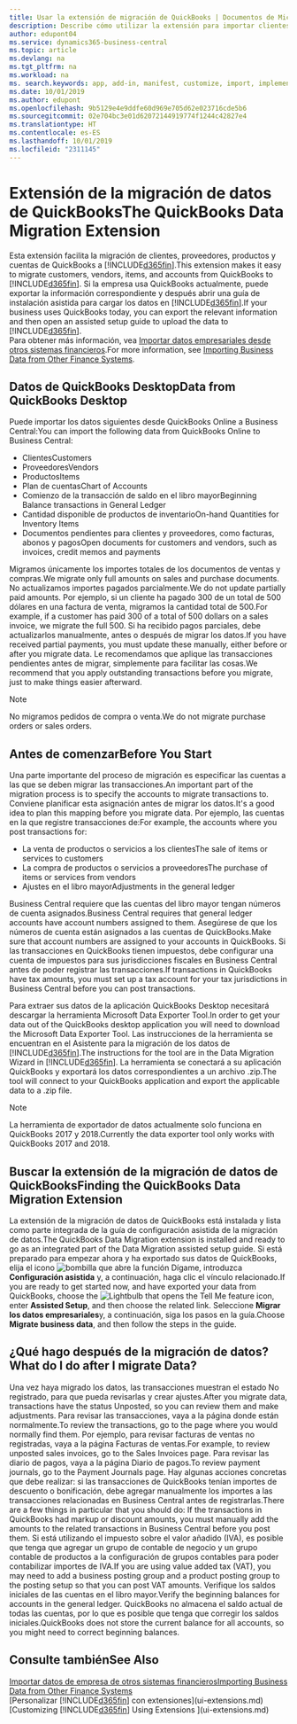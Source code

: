 ```yaml
---
title: Usar la extensión de migración de QuickBooks | Documentos de Microsoft
description: Describe cómo utilizar la extensión para importar clientes, proveedores, elementos y cuentas de QuickBooks Desktop a Business Central.
author: edupont04
ms.service: dynamics365-business-central
ms.topic: article
ms.devlang: na
ms.tgt_pltfrm: na
ms.workload: na
ms. search.keywords: app, add-in, manifest, customize, import, implement
ms.date: 10/01/2019
ms.author: edupont
ms.openlocfilehash: 9b5129e4e9ddfe60d969e705d62e023716cde5b6
ms.sourcegitcommit: 02e704bc3e01d62072144919774f1244c42827e4
ms.translationtype: HT
ms.contentlocale: es-ES
ms.lasthandoff: 10/01/2019
ms.locfileid: "2311145"
---
```

# <a name="the-quickbooks-data-migration-extension"></a><span data-ttu-id="81397-103">Extensión de la migración de datos de QuickBooks</span><span class="sxs-lookup"><span data-stu-id="81397-103">The QuickBooks Data Migration Extension</span></span>
<span data-ttu-id="81397-104">Esta extensión facilita la migración de clientes, proveedores, productos y cuentas de QuickBooks a [!INCLUDE[d365fin](includes/d365fin_md.md)].</span><span class="sxs-lookup"><span data-stu-id="81397-104">This extension makes it easy to migrate customers, vendors, items, and accounts from QuickBooks to [!INCLUDE[d365fin](includes/d365fin_md.md)].</span></span> <span data-ttu-id="81397-105">Si la empresa usa QuickBooks actualmente, puede exportar la información correspondiente y después abrir una guía de instalación asistida para cargar los datos en [!INCLUDE[d365fin](includes/d365fin_md.md)].</span><span class="sxs-lookup"><span data-stu-id="81397-105">If your business uses QuickBooks today, you can export the relevant information and then open an assisted setup guide to upload the data to [!INCLUDE[d365fin](includes/d365fin_md.md)].</span></span>  
<span data-ttu-id="81397-106">Para obtener más información, vea [Importar datos empresariales desde otros sistemas financieros](across-import-data-configuration-packages.md).</span><span class="sxs-lookup"><span data-stu-id="81397-106">For more information, see [Importing Business Data from Other Finance Systems](across-import-data-configuration-packages.md).</span></span>

## <a name="data-from-quickbooks-desktop"></a><span data-ttu-id="81397-107">Datos de QuickBooks Desktop</span><span class="sxs-lookup"><span data-stu-id="81397-107">Data from QuickBooks Desktop</span></span>
 
<span data-ttu-id="81397-108">Puede importar los datos siguientes desde QuickBooks Online a Business Central:</span><span class="sxs-lookup"><span data-stu-id="81397-108">You can import the following data from QuickBooks Online to Business Central:</span></span>

- <span data-ttu-id="81397-109">Clientes</span><span class="sxs-lookup"><span data-stu-id="81397-109">Customers</span></span>  
- <span data-ttu-id="81397-110">Proveedores</span><span class="sxs-lookup"><span data-stu-id="81397-110">Vendors</span></span>  
- <span data-ttu-id="81397-111">Productos</span><span class="sxs-lookup"><span data-stu-id="81397-111">Items</span></span>  
- <span data-ttu-id="81397-112">Plan de cuentas</span><span class="sxs-lookup"><span data-stu-id="81397-112">Chart of Accounts</span></span>  
- <span data-ttu-id="81397-113">Comienzo de la transacción de saldo en el libro mayor</span><span class="sxs-lookup"><span data-stu-id="81397-113">Beginning Balance transactions in General Ledger</span></span>  
- <span data-ttu-id="81397-114">Cantidad disponible de productos de inventario</span><span class="sxs-lookup"><span data-stu-id="81397-114">On-hand Quantities for Inventory Items</span></span>  
- <span data-ttu-id="81397-115">Documentos pendientes para clientes y proveedores, como facturas, abonos y pagos</span><span class="sxs-lookup"><span data-stu-id="81397-115">Open documents for customers and vendors, such as invoices, credit memos and payments</span></span>  

<span data-ttu-id="81397-116">Migramos únicamente los importes totales de los documentos de ventas y compras.</span><span class="sxs-lookup"><span data-stu-id="81397-116">We migrate only full amounts on sales and purchase documents.</span></span> <span data-ttu-id="81397-117">No actualizamos importes pagados parcialmente.</span><span class="sxs-lookup"><span data-stu-id="81397-117">We do not update partially paid amounts.</span></span> <span data-ttu-id="81397-118">Por ejemplo, si un cliente ha pagado 300 de un total de 500 dólares en una factura de venta, migramos la cantidad total de 500.</span><span class="sxs-lookup"><span data-stu-id="81397-118">For example, if a customer has paid 300 of a total of 500 dollars on a sales invoice, we migrate the full 500.</span></span> <span data-ttu-id="81397-119">Si ha recibido pagos parciales, debe actualizarlos manualmente, antes o después de migrar los datos.</span><span class="sxs-lookup"><span data-stu-id="81397-119">If you have received partial payments, you must update these manually, either before or after you migrate data.</span></span> <span data-ttu-id="81397-120">Le recomendamos que aplique las transacciones pendientes antes de migrar, simplemente para facilitar las cosas.</span><span class="sxs-lookup"><span data-stu-id="81397-120">We recommend that you apply outstanding transactions before you migrate, just to make things easier afterward.</span></span>

> [!NOTE]
> <span data-ttu-id="81397-121">No migramos pedidos de compra o venta.</span><span class="sxs-lookup"><span data-stu-id="81397-121">We do not migrate purchase orders or sales orders.</span></span>

## <a name="before-you-start"></a><span data-ttu-id="81397-122">Antes de comenzar</span><span class="sxs-lookup"><span data-stu-id="81397-122">Before You Start</span></span>
<span data-ttu-id="81397-123">Una parte importante del proceso de migración es especificar las cuentas a las que se deben migrar las transacciones.</span><span class="sxs-lookup"><span data-stu-id="81397-123">An important part of the migration process is to specify the accounts to migrate transactions to.</span></span> <span data-ttu-id="81397-124">Conviene planificar esta asignación antes de migrar los datos.</span><span class="sxs-lookup"><span data-stu-id="81397-124">It's a good idea to plan this mapping before you migrate data.</span></span> <span data-ttu-id="81397-125">Por ejemplo, las cuentas en la que registre transacciones de:</span><span class="sxs-lookup"><span data-stu-id="81397-125">For example, the accounts where you post transactions for:</span></span>

- <span data-ttu-id="81397-126">La venta de productos o servicios a los clientes</span><span class="sxs-lookup"><span data-stu-id="81397-126">The sale of items or services to customers</span></span>  
- <span data-ttu-id="81397-127">La compra de productos o servicios a proveedores</span><span class="sxs-lookup"><span data-stu-id="81397-127">The purchase of items or services from vendors</span></span>  
- <span data-ttu-id="81397-128">Ajustes en el libro mayor</span><span class="sxs-lookup"><span data-stu-id="81397-128">Adjustments in the general ledger</span></span>  

<span data-ttu-id="81397-129">Business Central requiere que las cuentas del libro mayor tengan números de cuenta asignados.</span><span class="sxs-lookup"><span data-stu-id="81397-129">Business Central requires that general ledger accounts have account numbers assigned to them.</span></span> <span data-ttu-id="81397-130">Asegúrese de que los números de cuenta están asignados a las cuentas de QuickBooks.</span><span class="sxs-lookup"><span data-stu-id="81397-130">Make sure that account numbers are assigned to your accounts in QuickBooks.</span></span>
<span data-ttu-id="81397-131">Si las transacciones en QuickBooks tienen impuestos, debe configurar una cuenta de impuestos para sus jurisdicciones fiscales en Business Central antes de poder registrar las transacciones.</span><span class="sxs-lookup"><span data-stu-id="81397-131">If transactions in QuickBooks have tax amounts, you must set up a tax account for your tax jurisdictions in Business Central before you can post transactions.</span></span>

<span data-ttu-id="81397-132">Para extraer sus datos de la aplicación QuickBooks Desktop necesitará descargar la herramienta Microsoft Data Exporter Tool.</span><span class="sxs-lookup"><span data-stu-id="81397-132">In order to get your data out of the QuickBooks desktop application you will need to download the Microsoft Data Exporter Tool.</span></span>  <span data-ttu-id="81397-133">Las instrucciones de la herramienta se encuentran en el Asistente para la migración de los datos de [!INCLUDE[d365fin](includes/d365fin_md.md)].</span><span class="sxs-lookup"><span data-stu-id="81397-133">The instructions for the tool are in the Data Migration Wizard in [!INCLUDE[d365fin](includes/d365fin_md.md)].</span></span> <span data-ttu-id="81397-134">La herramienta se conectará a su aplicación QuickBooks y exportará los datos correspondientes a un archivo .zip.</span><span class="sxs-lookup"><span data-stu-id="81397-134">The tool will connect to your QuickBooks application and export the applicable data to a .zip file.</span></span>  

> [!NOTE]
> <span data-ttu-id="81397-135">La herramienta de exportador de datos actualmente solo funciona en QuickBooks 2017 y 2018.</span><span class="sxs-lookup"><span data-stu-id="81397-135">Currently the data exporter tool only works with QuickBooks 2017 and 2018.</span></span>

## <a name="finding-the-quickbooks-data-migration-extension"></a><span data-ttu-id="81397-136">Buscar la extensión de la migración de datos de QuickBooks</span><span class="sxs-lookup"><span data-stu-id="81397-136">Finding the QuickBooks Data Migration Extension</span></span>
<span data-ttu-id="81397-137">La extensión de la migración de datos de QuickBooks está instalada y lista como parte integrada de la guía de configuración asistida de la migración de datos.</span><span class="sxs-lookup"><span data-stu-id="81397-137">The QuickBooks Data Migration extension is installed and ready to go as an integrated part of the Data Migration assisted setup guide.</span></span> <span data-ttu-id="81397-138">Si está preparado para empezar ahora y ha exportado sus datos de QuickBooks, elija el icono ![bombilla que abre la función Dígame](media/ui-search/search_small.png "Dígame que desea hacer"), introduzca **Configuración asistida** y, a continuación, haga clic el vínculo relacionado.</span><span class="sxs-lookup"><span data-stu-id="81397-138">If you are ready to get started now, and have exported your data from QuickBooks, choose the ![Lightbulb that opens the Tell Me feature](media/ui-search/search_small.png "Tell me what you want to do") icon, enter **Assisted Setup**, and then choose the related link.</span></span> <span data-ttu-id="81397-139">Seleccione **Migrar los datos empresariales**y, a continuación, siga los pasos en la guía.</span><span class="sxs-lookup"><span data-stu-id="81397-139">Choose **Migrate business data**, and then follow the steps in the guide.</span></span>  

## <a name="what-do-i-do-after-i-migrate-data"></a><span data-ttu-id="81397-140">¿Qué hago después de la migración de datos?</span><span class="sxs-lookup"><span data-stu-id="81397-140">What do I do after I migrate Data?</span></span>
<span data-ttu-id="81397-141">Una vez haya migrado los datos, las transacciones muestran el estado No registrado, para que pueda revisarlas y crear ajustes.</span><span class="sxs-lookup"><span data-stu-id="81397-141">After you migrate data, transactions have the status Unposted, so you can review them and make adjustments.</span></span> <span data-ttu-id="81397-142">Para revisar las transacciones, vaya a la página donde están normalmente.</span><span class="sxs-lookup"><span data-stu-id="81397-142">To review the transactions, go to the page where you would normally find them.</span></span> <span data-ttu-id="81397-143">Por ejemplo, para revisar facturas de ventas no registradas, vaya a la página Facturas de ventas.</span><span class="sxs-lookup"><span data-stu-id="81397-143">For example, to review unposted sales invoices, go to the Sales Invoices page.</span></span> <span data-ttu-id="81397-144">Para revisar las diario de pagos, vaya a la página Diario de pagos.</span><span class="sxs-lookup"><span data-stu-id="81397-144">To review payment journals, go to the Payment Journals page.</span></span>
<span data-ttu-id="81397-145">Hay algunas acciones concretas que debe realizar: si las transacciones de QuickBooks tenían importes de descuento o bonificación, debe agregar manualmente los importes a las transacciones relacionadas en Business Central antes de registrarlas.</span><span class="sxs-lookup"><span data-stu-id="81397-145">There are a few things in particular that you should do: If the transactions in QuickBooks had markup or discount amounts, you must manually add the amounts to the related transactions in Business Central before you post them.</span></span>
<span data-ttu-id="81397-146">Si está utilizando el impuesto sobre el valor añadido (IVA), es posible que tenga que agregar un grupo de contable de negocio y un grupo contable de productos a la configuración de grupos contables para poder contabilizar importes de IVA.</span><span class="sxs-lookup"><span data-stu-id="81397-146">If you are using value added tax (VAT), you may need to add a business posting group and a product posting group to the posting setup so that you can post VAT amounts.</span></span>
<span data-ttu-id="81397-147">Verifique los saldos iniciales de las cuentas en el libro mayor.</span><span class="sxs-lookup"><span data-stu-id="81397-147">Verify the beginning balances for accounts in the general ledger.</span></span> <span data-ttu-id="81397-148">QuickBooks no almacena el saldo actual de todas las cuentas, por lo que es posible que tenga que corregir los saldos iniciales.</span><span class="sxs-lookup"><span data-stu-id="81397-148">QuickBooks does not store the current balance for all accounts, so you might need to correct beginning balances.</span></span>

## <a name="see-also"></a><span data-ttu-id="81397-149">Consulte también</span><span class="sxs-lookup"><span data-stu-id="81397-149">See Also</span></span>
[<span data-ttu-id="81397-150">Importar datos de empresa de otros sistemas financieros</span><span class="sxs-lookup"><span data-stu-id="81397-150">Importing Business Data from Other Finance Systems</span></span>](across-import-data-configuration-packages.md)  
<span data-ttu-id="81397-151">[Personalizar [!INCLUDE[d365fin](includes/d365fin_md.md)] con extensiones](ui-extensions.md)</span><span class="sxs-lookup"><span data-stu-id="81397-151">[Customizing [!INCLUDE[d365fin](includes/d365fin_md.md)] Using Extensions ](ui-extensions.md)</span></span>  
